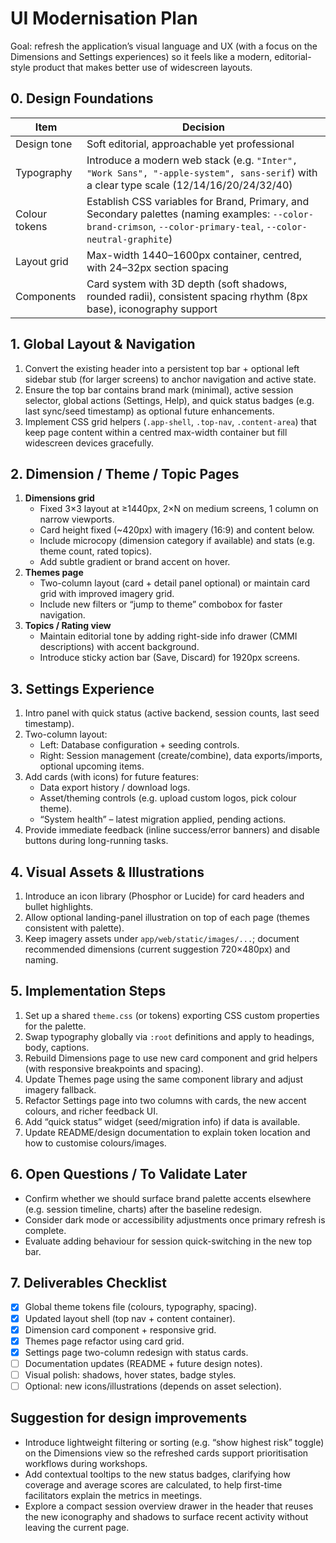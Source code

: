 # UI Modernisation Plan

Goal: refresh the application’s visual language and UX (with a focus on the
Dimensions and Settings experiences) so it feels like a modern, editorial-style
product that makes better use of widescreen layouts.

## 0. Design Foundations

| Item | Decision |
| --- | --- |
| Design tone | Soft editorial, approachable yet professional |
| Typography | Introduce a modern web stack (e.g. `"Inter", "Work Sans", "-apple-system", sans-serif`) with a clear type scale (12/14/16/20/24/32/40) |
| Colour tokens | Establish CSS variables for Brand, Primary, and Secondary palettes (naming examples: `--color-brand-crimson`, `--color-primary-teal`, `--color-neutral-graphite`) |
| Layout grid | Max-width 1440–1600px container, centred, with 24–32px section spacing |
| Components | Card system with 3D depth (soft shadows, rounded radii), consistent spacing rhythm (8px base), iconography support |

## 1. Global Layout & Navigation

1. Convert the existing header into a persistent top bar + optional left sidebar stub (for larger screens) to anchor navigation and active state.
2. Ensure the top bar contains brand mark (minimal), active session selector, global actions (Settings, Help), and quick status badges (e.g. last sync/seed timestamp) as optional future enhancements.
3. Implement CSS grid helpers (`.app-shell`, `.top-nav`, `.content-area`) that keep page content within a centred max-width container but fill widescreen devices gracefully.

## 2. Dimension / Theme / Topic Pages

1. **Dimensions grid**
   - Fixed 3×3 layout at ≥1440px, 2×N on medium screens, 1 column on narrow viewports.
   - Card height fixed (~420px) with imagery (16:9) and content below.
   - Include microcopy (dimension category if available) and stats (e.g. theme count, rated topics).
   - Add subtle gradient or brand accent on hover.
2. **Themes page**
   - Two-column layout (card + detail panel optional) or maintain card grid with improved imagery grid.
   - Include new filters or “jump to theme” combobox for faster navigation.
3. **Topics / Rating view**
   - Maintain editorial tone by adding right-side info drawer (CMMI descriptions) with accent background.
   - Introduce sticky action bar (Save, Discard) for 1920px screens.

## 3. Settings Experience

1. Intro panel with quick status (active backend, session counts, last seed timestamp).
2. Two-column layout:
   - Left: Database configuration + seeding controls.
   - Right: Session management (create/combine), data exports/imports, optional upcoming items.
3. Add cards (with icons) for future features:
   - Data export history / download logs.
   - Asset/theming controls (e.g. upload custom logos, pick colour theme).
   - “System health” – latest migration applied, pending actions.
4. Provide immediate feedback (inline success/error banners) and disable buttons during long-running tasks.

## 4. Visual Assets & Illustrations

1. Introduce an icon library (Phosphor or Lucide) for card headers and bullet highlights.
2. Allow optional landing-panel illustration on top of each page (themes consistent with palette).
3. Keep imagery assets under `app/web/static/images/...`; document recommended dimensions (current suggestion 720×480px) and naming.

## 5. Implementation Steps

1. Set up a shared `theme.css` (or tokens) exporting CSS custom properties for the palette.
2. Swap typography globally via `:root` definitions and apply to headings, body, captions.
3. Rebuild Dimensions page to use new card component and grid helpers (with responsive breakpoints and spacing).
4. Update Themes page using the same component library and adjust imagery fallback.
5. Refactor Settings page into two columns with cards, the new accent colours, and richer feedback UI.
6. Add “quick status” widget (seed/migration info) if data is available.
7. Update README/design documentation to explain token location and how to customise colours/images.

## 6. Open Questions / To Validate Later

- Confirm whether we should surface brand palette accents elsewhere (e.g. session timeline, charts) after the baseline redesign.
- Consider dark mode or accessibility adjustments once primary refresh is complete.
- Evaluate adding behaviour for session quick-switching in the new top bar.

## 7. Deliverables Checklist

- [x] Global theme tokens file (colours, typography, spacing).
- [x] Updated layout shell (top nav + content container).
- [x] Dimension card component + responsive grid.
- [x] Themes page refactor using card grid.
- [x] Settings page two-column redesign with status cards.
- [ ] Documentation updates (README + future design notes).
- [ ] Visual polish: shadows, hover states, badge styles.
- [ ] Optional: new icons/illustrations (depends on asset selection).

## Suggestion for design improvements

- Introduce lightweight filtering or sorting (e.g. “show highest risk” toggle) on the Dimensions view so the refreshed cards support prioritisation workflows during workshops.
- Add contextual tooltips to the new status badges, clarifying how coverage and average scores are calculated, to help first-time facilitators explain the metrics in meetings.
- Explore a compact session overview drawer in the header that reuses the new iconography and shadows to surface recent activity without leaving the current page.

